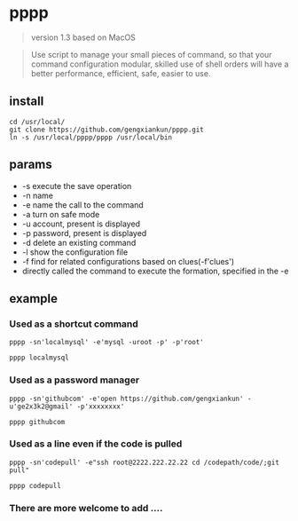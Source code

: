 # pppp

> version 1.3 based on MacOS

> Use script to manage your small pieces of command, so that your command configuration modular, skilled use of shell orders will have a better performance, efficient, safe, easier to use.


## install
	cd /usr/local/
	git clone https://github.com/gengxiankun/pppp.git
	ln -s /usr/local/pppp/pppp /usr/local/bin

## params
- -s execute the save operation
- -n name
- -e name the call to the command
- -a  turn on safe mode
- -u account, present is displayed
- -p password, present is displayed
- -d delete an existing command
- -l show the configuration file
- -f find for related configurations based on clues(-f'clues')
- directly called the command to execute the formation, specified in the -e

## example

### Used as a shortcut command
`pppp -sn'localmysql' -e'mysql -uroot -p' -p'root'`

`pppp localmysql`

### Used as a password manager
`pppp -sn'githubcom' -e'open https://github.com/gengxiankun' -u'ge2x3k2@gmail' -p'xxxxxxxx'`

`pppp githubcom`

### Used as a line even if the code is pulled
`pppp -sn'codepull' -e"ssh root@2222.222.22.22 cd /codepath/code/;git pull"`

`pppp codepull`

### There are more welcome to add ….
